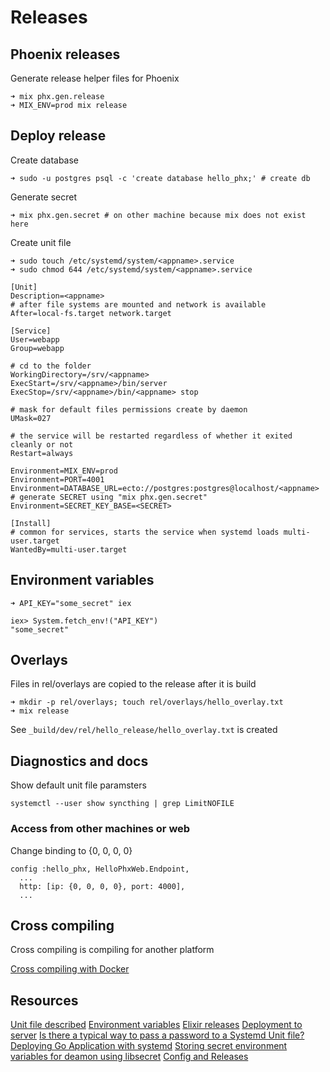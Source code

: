 # Releases

## Phoenix releases

Generate release helper files for Phoenix

    ➜ mix phx.gen.release
    ➜ MIX_ENV=prod mix release

## Deploy release

Create database

    ➜ sudo -u postgres psql -c 'create database hello_phx;' # create db

Generate secret

    ➜ mix phx.gen.secret # on other machine because mix does not exist here

Create unit file

    ➜ sudo touch /etc/systemd/system/<appname>.service
    ➜ sudo chmod 644 /etc/systemd/system/<appname>.service

    [Unit]
    Description=<appname>
    # after file systems are mounted and network is available
    After=local-fs.target network.target

    [Service]
    User=webapp
    Group=webapp

    # cd to the folder
    WorkingDirectory=/srv/<appname>
    ExecStart=/srv/<appname>/bin/server
    ExecStop=/srv/<appname>/bin/<appname> stop

    # mask for default files permissions create by daemon
    UMask=027

    # the service will be restarted regardless of whether it exited cleanly or not
    Restart=always

    Environment=MIX_ENV=prod
    Environment=PORT=4001
    Environment=DATABASE_URL=ecto://postgres:postgres@localhost/<appname>
    # generate SECRET using "mix phx.gen.secret"
    Environment=SECRET_KEY_BASE=<SECRET>

    [Install]
    # common for services, starts the service when systemd loads multi-user.target
    WantedBy=multi-user.target

## Environment variables

    ➜ API_KEY="some_secret" iex

    iex> System.fetch_env!("API_KEY")
    "some_secret"

## Overlays

Files in rel/overlays are copied to the release after it is build

    ➜ mkdir -p rel/overlays; touch rel/overlays/hello_overlay.txt
    ➜ mix release

See `_build/dev/rel/hello_release/hello_overlay.txt` is created

## Diagnostics and docs

Show default unit file paramsters

    systemctl --user show syncthing | grep LimitNOFILE

### Access from other machines or web

Change binding to {0, 0, 0, 0}

    config :hello_phx, HelloPhxWeb.Endpoint,
      ...
      http: [ip: {0, 0, 0, 0}, port: 4000],
      ...

## Cross compiling

Cross compiling is compiling for another platform

[Cross compiling with Docker](https://nts.strzibny.name/cross-compiling-elixir-releases/#:~:text=Elixir%20releases%20are%20self%2Dcontained,are%20unfortunately%20not%20platform%2Dindependent.)

## Resources

[Unit file described](https://debian.pro/2602)
[Environment variables](https://mbuffa.github.io/tips/20210916-elixir-environment-variables/#:~:text=An%20environment%20variable%20is%20a,on%20that%20aspect%20for%20beginners.&text=And%20the%20same%20call%20would%20work%20in%20your%20application%20source%20code)
[Elixir releases](https://staknine.com/)
[Deployment to server](https://elixirforum.com/t/what-is-the-best-way-to-deploy-a-phoenix-application-to-ec2-or-digital-ocean/41284/3)
[Is there a typical way to pass a password to a Systemd Unit file?](https://unix.stackexchange.com/questions/391040/is-there-a-typical-way-to-pass-a-password-to-a-systemd-unit-file)
[Deploying Go Application with systemd](https://jonathanmh.com/deploying-go-apps-systemd-10-minutes-without-docker/)
[Storing secret environment variables for deamon using libsecret](https://unix.stackexchange.com/questions/391040/is-there-a-typical-way-to-pass-a-password-to-a-systemd-unit-file)
[Config and Releases](https://elixir-lang.org/getting-started/mix-otp/config-and-releases.html)
